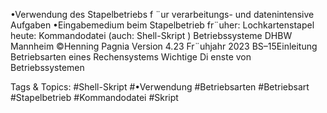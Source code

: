•Verwendung des Stapelbetriebs f ¨ur verarbeitungs- und datenintensive Aufgaben
•Eingabemedium beim Stapelbetrieb
fr¨uher: Lochkartenstapel
heute: Kommandodatei (auch: Shell-Skript )
Betriebssysteme DHBW Mannheim ©Henning Pagnia Version 4.23 Fr¨uhjahr 2023 BS–15Einleitung Betriebsarten eines Rechensystems Wichtige Di enste von Betriebssystemen

   Tags & Topics:
   #Shell-Skript
   #•Verwendung
   #Betriebsarten
   #Betriebsart
   #Stapelbetrieb
   #Kommandodatei
   #Skript